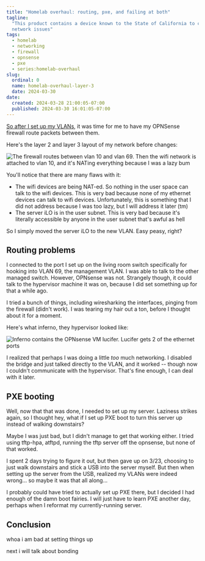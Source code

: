 ```yaml
---
title: "Homelab overhaul: routing, pxe, and failing at both"
tagline:
  "This product contains a device known to the State of California to cause dumb
  network issues"
tags:
  - homelab
  - networking
  - firewall
  - opnsense
  - pxe
  - series:homelab-overhaul
slug:
  ordinal: 0
  name: homelab-overhaul-layer-3
  date: 2024-03-30
date:
  created: 2024-03-28 21:00:05-07:00
  published: 2024-03-30 16:01:05-07:00
---
```


[So after I set up my VLANs](/2024/03/28/0/homelab-overhaul-layer-1-and-2), it
was time for me to have my OPNSense firewall route packets between them.

Here's the layer 2 and layer 3 layout of my network before changes:

![The firewall routes between vlan 10 and vlan 69. Then the wifi network is attached to vlan 10, and it's NATing everything because I was a lazy bum](https://s3.us-west-000.backblazeb2.com/nyaabucket/992be899592030c954af73ba2884de4fd981b88eedde78443630cb594c9ee5f1/old-layout.png)

You'll notice that there are many flaws with it:

- The wifi devices are being NAT-ed. So nothing in the user space can talk to
  the wifi devices. This is very bad because none of my ethernet devices can
  talk to wifi devices. Unfortunately, this is something that I did not address
  because I was too lazy, but I will address it later (tm)
- The server iLO is in the user subnet. This is very bad because it's literally
  accessible by anyone in the user subnet that's awful as hell

So I simply moved the server iLO to the new VLAN. Easy peasy, right?

## Routing problems

I connected to the port I set up on the living room switch specifically for
hooking into VLAN 69, the management VLAN. I was able to talk to the other
managed switch. However, OPNsense was not. Strangely though, it could talk to
the hypervisor machine it was on, because I did set something up for that a
while ago.

I tried a bunch of things, including wiresharking the interfaces, pinging from
the firewall (didn't work). I was tearing my hair out a ton, before I thought
about it for a moment.

Here's what inferno, they hypervisor looked like:

![Inferno contains the OPNsense VM lucifer. Lucifer gets 2 of the ethernet ports](https://s3.us-west-000.backblazeb2.com/nyaabucket/0a7e04250877b4bcef9e542d176afc02b2dae7f55ba66b53cc844dd8db799d9e.png)

I realized that perhaps I was doing a little _too_ much networking. I disabled
the bridge and just talked directly to the VLAN, and it worked -- though now I
couldn't communicate with the hypervisor. That's fine enough, I can deal with it
later.

## PXE booting

Well, now that that was done, I needed to set up my server. Laziness strikes
again, so I thought hey, what if I set up PXE boot to turn this server up
instead of walking downstairs?

Maybe I was just bad, but I didn't manage to get that working either. I tried
using tftp-hpa, atftpd, running the tftp server off the opnsense, but none of
that worked.

I spent 2 days trying to figure it out, but then gave up on 3/23, choosing to
just walk downstairs and stick a USB into the server myself. But then when
setting up the server from the USB, realized my VLANs were indeed wrong... so
maybe it was that all along...

I probably could have tried to actually set up PXE there, but I decided I had
enough of the damn boot fairies. I will just have to learn PXE another day,
perhaps when I reformat my currently-running server.

## Conclusion

whoa i am bad at setting things up

next i will talk about bonding

